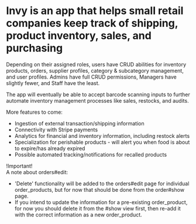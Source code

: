 # Invy is an app that helps small retail companies keep track of shipping, product inventory, sales, and purchasing

Depending on their assigned roles, users have CRUD abilities for inventory products, orders, supplier profiles, category & subcategory management, and user profiles. Admins have full CRUD permissions, Managers have slightly fewer, and Staff have the least.

The app will eventually be able to accept barcode scanning inputs to further automate inventory management processes like sales, restocks, and audits.

More features to come:
- Ingestion of external transaction/shipping information
- Connectivity with Stripe payments
- Analytics for financial and inventory information, including restock alerts
- Specialization for perishable products - will alert you when food is about to expire/has already expired
- Possible automated tracking/notifications for recalled products

!Important!<br>
A note about orders#edit:
- 'Delete' functionality will be added to the orders#edit page for individual order_products, but for now that should be done from the order#show page.
-  If you intend to update the information for a pre-existing order_product, for now you should delete it from the #show view first, then re-add it with the correct information as a new order_product.

